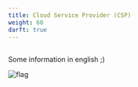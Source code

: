 ```yaml
---
title: Cloud Service Provider (CSP)
weight: 60
darft: true
---
```


## 

Some information in english ;)

![flag](flag.en.png)

